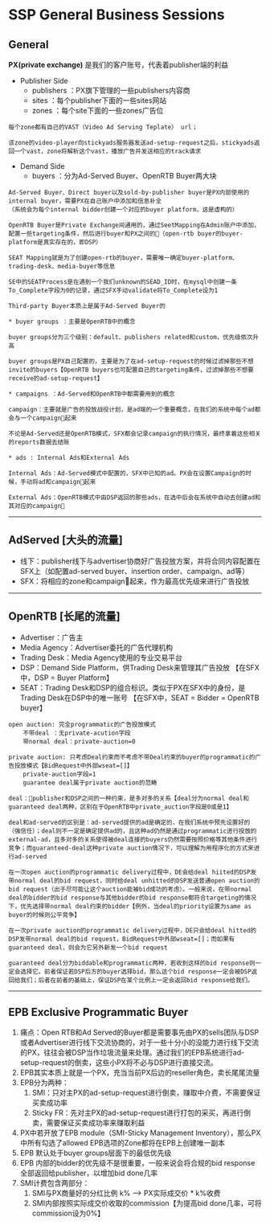 # SSP General Business Sessions
## General
**PX(private exchange)** 是我们的客户账号，代表着publisher端的利益

* Publisher Side
	* publishers  ：PX旗下管理的一些publishers内容商
	* sites ：每个publisher下面的一些sites网站
	* zones ：每个site下面的一些zones广告位
```
每个zone都有自己的VAST（Video Ad Serving Teplate） url；

该zone的video-player向stickyads服务器发送ad-setup-request之后，stickyads返回一个vast，zone将解析这个vast，播放广告并发送相应的track请求
```

* Demand Side
	* buyers ：分为Ad-Served Buyer、OpenRTB Buyer两大块
```
Ad-Served Buyer、Direct buyer以及sold-by-publisher buyer是PX内部使用的internal buyer，需要PX在自己账户中添加和信息补全
（系统会为每个internal bidder创建一个对应的buyer platform，这是虚构的）

OpenRTB Buyer是Private Exchange间通用的，通过SeetMapping在Admin账户中添加，配置一些targeting条件，然后进行buyer和PX之间的🔗（open-rtb buyer的buyer-platform是真实存在的，即DSP）

SEAT Mapping就是为了创建open-rtb的buyer，需要唯一确定buyer-platform、trading-desk、media-buyer等信息

SE中的SEATProcess是在遇到一个我们unknown的SEAD_ID时，在mysql中创建一条To_Complete字段为0的记录，通过SFX手动validate将To_Complete设为1

Third-party Buyer本质上是属于Ad-Served Buyer的
```
	* buyer groups ：主要是OpenRTB中的概念
```
buyer groups分为三个级别：default、publishers related和custom，优先级依次升高

buyer groups是PX自己配置的，主要是为了在ad-setup-request的时候过滤掉那些不想invite的buyers【OpenRTB buyers也可配置自己的targeting条件，过滤掉那些不想要receive的ad-setup-request】
```
	* campaigns ：Ad-Served和OpenRTB中都需要用到的概念
```
campaign：主要就是广告的投放战役计划，是ad端的一个重要概念，在我们的系统中每个ad都会与一个campaign🔗起来

不论是Ad-Served还是OpenRTB模式，SFX都会记录campaign的执行情况，最终拿着这些相关的reports数据去结账
```
	* ads : Internal Ads和External Ads
```
Internal Ads：Ad-Served模式中配置的，SFX中已知的ad。PX会在设置Campaign的时候，手动将ad和campaign🔗起来

External Ads：OpenRTB模式中由DSP返回的那些ads，在选中后会在系统中自动去创建ad和其对应的campaign🔗
```
---

## AdServed	 [大头的流量]
* 线下：publisher线下与advertiser协商好广告投放方案，并将合同内容配置在SFX上（如配置ad-served buyer、insertion order、campaign、ad等）
* SFX：将相应的zone和campaign🔗起来，作为最高优先级来进行广告投放

---

## OpenRTB [长尾的流量]
* Advertiser：广告主
* Media Agency：Advertiser委托的广告代理机构
* Trading Desk：Media Agency使用的专业交易平台
* DSP：Demand Side Platform，供Trading Desk来管理其广告投放
【在SFX中，DSP = Buyer Platform】
* SEAT：Trading Desk和DSP的组合标识。类似于PX在SFX中的身份，是Trading Desk在DSP中的唯一账号
【在SFX中，SEAT = Bidder = OpenRTB buyer】
```
open auction: 完全programmatic的广告投放模式
	不带deal ：无private-acution字段
	带normal deal：private-auction=0

private auction: 只考虑Deal约束而不考虑不带Deal约束的buyer的programmatic的广告投放模式【BidRequest中外部wseat=[]】
	private-auction字段=1
	guarantee deal属于private auction的范畴

deal：🔗publisher和DSP之间的一种约束，是多对多的关系【deal分为normal deal和guaranteed deal两种，区别在于OpenRTB中private_auction字段是0或是1】

deal和ad-served的区别是：ad-served提供的ad是确定的，在我们系统中预先设置好的（强信任）；deal则不一定是确定提供ad的，且这种ad仍然是通过programmatic进行投放的external-ad，且多对多的关系使得被deal连接的buyers仍然需要按照价格等其他条件进行竞争；而guaranteed-deal这种private auction情况下，可以理解为用程序化的方式来进行ad-served

在一次open auction的programmatic delivery过程中，DE会给deal hiited的DSP发带normal deal的bid request，同时给deal unhitted的DSP发送普通open auction的bid request（出于尽可能让这个auction能被bid成功的考虑）。一般来说，在带normal deal的bidder的bid response与其他bidder的bid response都符合targeting的情况下，优先选择带normal deal约束的bidder【例外，当deal的priority设置为same as buyer的时候则公平竞争】

在一次private auction的programmatic delivery过程中，DE只会给deal hitted的DSP发带normal deal的bid request，BidRequest中外部wseat=[]；而如果有guaranteed deal，则会为它另外新发一个bid request

guaranteed deal分为biddable和programmatic两种，若收到这样的bid response则一定会选择它。前者保证若DSP后方的buyer选择bid，那么这个bid response一定会被DSP返回给我们；后者在前者的基础上，保证DSP在某个比例上一定会返回bid response给我们。
```
---

## EPB Exclusive Programmatic Buyer
1. 痛点：Open RTB和Ad Served的Buyer都是需要事先由PX的sells团队与DSP或者Advertiser进行线下交流协商的，对于一些十分小的没能力进行线下交流的PX，往往会被DSP当作垃圾流量来处理。通过我们的EPB系统进行ad-setup-request的倒卖，这些小PX将不必与DSP进行直接交流。
2. EPB其实本质上就是一个PX，充当当前PX后边的reseller角色，卖长尾尾流量
3. EPB分为两种：
	1. SMI：只对主PX的ad-setup-request进行倒卖，赚取中介费，不需要保证买卖成功率
	2. Sticky FR：先对主PX的ad-setup-request进行打包的采买，再进行倒卖，需要保证买卖成功率来赚取利益
4. PX中若开放了EPB module（SMI-Sticky Management Inventory），那么PX中所有勾选了allowed EPB选项的Zone都将在EPB上创建唯一副本
5. EPB 默认处于buyer groups层面下的最低优先级
6. EPB 内部的bidder的优先级不是很重要，一般来说会将合规的bid response全部返回给publisher，以增加bid done几率
7. SMI计费包含两部分：
	1. SMI与PX商量好的分红比例 k%  ——> PX实际成交价 * k%收费
	2. SMI内部按照实际成交价收取的commission【为提高bid done几率，可将commission设为0%】




